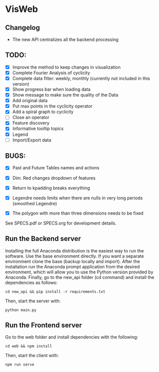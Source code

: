 # VisWeb

## Changelog

- The new API centralizes all the backend processing

## TODO:

- [x] Improve the method to keep changes in visualization
- [x] Complete Fourier Analysis of cyclicity
- [x] Complete data filter: weekly, monthly (currently not included in this version)
- [x] Show progress bar when loading data
- [x] Show message to make sure the quality of the Data
- [x] Add original data
- [x] Put max points in the cyclicity operator
- [x] Add a spiral graph to cyclicity
- [ ] Close an operator
- [x] Feature discovery
- [x] Informative tooltip topics
- [x] Legend
- [ ] Import/Export data

## BUGS:

- [x] Past and Future Tables names and actions
- [x] Dim. Red changes dropdown of features
- [x] Return to kpadding breaks everything
- [x] Legendre needs limits when there are nulls in very long periods (smoothed Legendre)
- [x] The polygon with more than three dimensions needs to be fixed


See SPECS.pdf or SPECS.org for development details.

## Run the Backend server

Installing the full Anaconda distribution is the easiest way to run the software. Use the base environment directly. If you want a separate environment clone the base (backup locally and import). After the installation run the Anaconda prompt application from the desired environment, which will allow you to use the Python version provided by Anaconda. Finally, go to the new_api folder (cd command) and install the dependencies as follows:

`cd new_api && pip install -r requirements.txt`

Then, start the server with:

`python main.py`


## Run the Frontend server

Go to the web folder and install dependencies with the following:

`cd web && npm install`

Then, start the client with:

`npm run serve`
